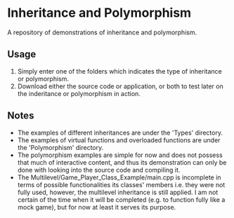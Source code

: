 # Inheritance and Polymorphism
A repository of demonstrations of inheritance and polymorphism.

## Usage
1. Simply enter one of the folders which indicates the type of inheritance or polymorphism.
2. Download either the source code or application, or both to test later on the inderitance or polymorphism in action.

## Notes
- The examples of different inheritances are under the 'Types' directory.
- The examples of virtual functions and overloaded functions are under the 'Polymorphism' directory.
- The polymorphism examples are simple for now and does not possess that much of interactive content, and thus
  its demonstration can only be done with looking into the source code and compiling it.
- The Multilevel/Game_Player_Class_Example/main.cpp is incomplete in terms of possible functionalities
  its classes' members i.e. they were not fully used, however, the multilevel inheritance is still applied.
  I am not certain of the time when it will be completed (e.g. to function fully like a mock game), but
  for now at least it serves its purpose.
